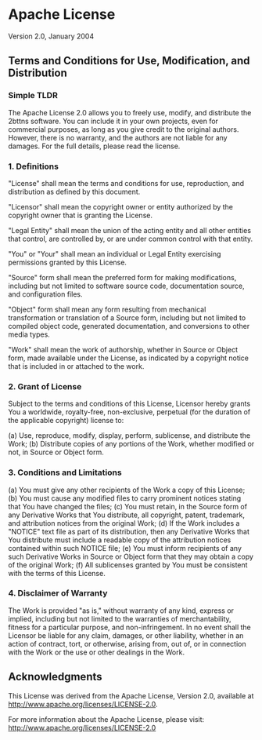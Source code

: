 # Apache License
Version 2.0, January 2004

## Terms and Conditions for Use, Modification, and Distribution

### Simple TLDR
The Apache License 2.0 allows you to freely use, modify, and distribute the 2bttns software. You can include it in your own projects, even for commercial purposes, as long as you give credit to the original authors. However, there is no warranty, and the authors are not liable for any damages. For the full details, please read the license.

### 1. Definitions

"License" shall mean the terms and conditions for use, reproduction, and distribution as defined by this document.

"Licensor" shall mean the copyright owner or entity authorized by the copyright owner that is granting the License.

"Legal Entity" shall mean the union of the acting entity and all other entities that control, are controlled by, or are under common control with that entity.

"You" or "Your" shall mean an individual or Legal Entity exercising permissions granted by this License.

"Source" form shall mean the preferred form for making modifications, including but not limited to software source code, documentation source, and configuration files.

"Object" form shall mean any form resulting from mechanical transformation or translation of a Source form, including but not limited to compiled object code, generated documentation, and conversions to other media types.

"Work" shall mean the work of authorship, whether in Source or Object form, made available under the License, as indicated by a copyright notice that is included in or attached to the work.

### 2. Grant of License

Subject to the terms and conditions of this License, Licensor hereby grants You a worldwide, royalty-free, non-exclusive, perpetual (for the duration of the applicable copyright) license to:

(a) Use, reproduce, modify, display, perform, sublicense, and distribute the Work;
(b) Distribute copies of any portions of the Work, whether modified or not, in Source or Object form.

### 3. Conditions and Limitations

(a) You must give any other recipients of the Work a copy of this License;
(b) You must cause any modified files to carry prominent notices stating that You have changed the files;
(c) You must retain, in the Source form of any Derivative Works that You distribute, all copyright, patent, trademark, and attribution notices from the original Work;
(d) If the Work includes a "NOTICE" text file as part of its distribution, then any Derivative Works that You distribute must include a readable copy of the attribution notices contained within such NOTICE file;
(e) You must inform recipients of any such Derivative Works in Source or Object form that they may obtain a copy of the original Work;
(f) All sublicenses granted by You must be consistent with the terms of this License.

### 4. Disclaimer of Warranty

The Work is provided "as is," without warranty of any kind, express or implied, including but not limited to the warranties of merchantability, fitness for a particular purpose, and non-infringement. In no event shall the Licensor be liable for any claim, damages, or other liability, whether in an action of contract, tort, or otherwise, arising from, out of, or in connection with the Work or the use or other dealings in the Work.

## Acknowledgments

This License was derived from the Apache License, Version 2.0, available at http://www.apache.org/licenses/LICENSE-2.0.

For more information about the Apache License, please visit: http://www.apache.org/licenses/LICENSE-2.0
